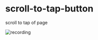 # scroll-to-tap-button
scroll to tap of page 

![recording](https://clipchamp.com/watch/xPcFH2pTx6q)
